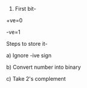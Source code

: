 1) First bit-
   
+ve=0

-ve=1


Steps to store it-

a) Ignore -ive sign

b) Convert number into binary

c) Take 2's complement

